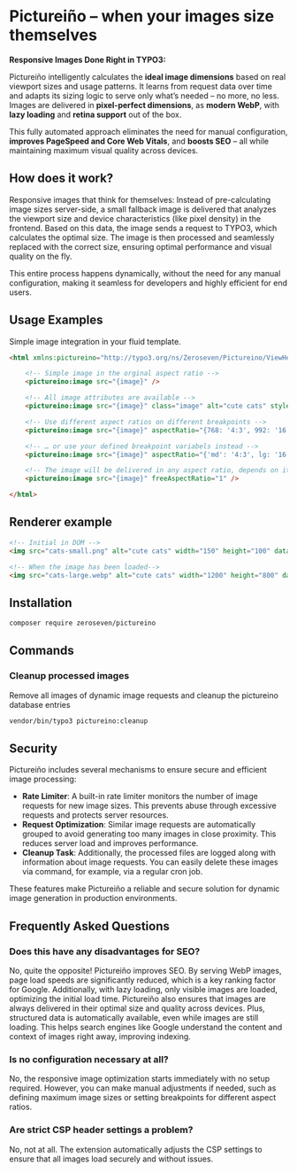 # Pictureiño – when your images size themselves

**Responsive Images Done Right in TYPO3:**

Pictureiño intelligently calculates the **ideal image dimensions** based on real viewport sizes and usage patterns. It learns from request data over time and adapts its sizing logic to serve only what’s needed – no more, no less. Images are delivered in **pixel-perfect dimensions**, as **modern WebP**, with **lazy loading** and **retina support** out of the box.

This fully automated approach eliminates the need for manual configuration, **improves PageSpeed and Core Web Vitals**, and **boosts SEO** – all while maintaining maximum visual quality across devices.

## How does it work?

Responsive images that think for themselves: Instead of pre-calculating image sizes server-side, a small fallback image is delivered that analyzes the viewport size and device characteristics (like pixel density) in the frontend. Based on this data, the image sends a request to TYPO3, which calculates the optimal size. The image is then processed and seamlessly replaced with the correct size, ensuring optimal performance and visual quality on the fly.

This entire process happens dynamically, without the need for any manual configuration, making it seamless for developers and highly efficient for end users.

## Usage Examples

Simple image integration in your fluid template.

```html
<html xmlns:pictureino="http://typo3.org/ns/Zeroseven/Pictureino/ViewHelpers" data-namespace-typo3-fluid="true">

    <!-- Simple image in the orginal aspect ratio -->
    <pictureino:image src="{image}" />

    <!-- All image attributes are available -->
    <pictureino:image src="{image}" class="image" alt="cute cats" style="width: 50%" title="😻" />

    <!-- Use different aspect ratios on different breakpoints -->
    <pictureino:image src="{image}" aspectRatio="{768: '4:3', 992: '16:9'}" />

    <!-- … or use your defined breakpoint variabels instead -->
    <pictureino:image src="{image}" aspectRatio="{'md': '4:3', lg: '16:9'}" />

    <!-- The image will be delivered in any aspect ratio, depends on it's size in the frontend -->
    <pictureino:image src="{image}" freeAspectRatio="1" />

</html>
```

## Renderer example

```html
<!-- Initial in DOM -->
<img src="cats-small.png" alt="cute cats" width="150" height="100" data-loaded="false" onload="Pictureiño.handle(this)" data-config="bHhHOXJqZXRzUDg5NVrbTdWQ1E1WFRoeHZuUnM4PQ==" />

<!-- When the image has been loaded-->
<img src="cats-large.webp" alt="cute cats" width="1200" height="800" data-loaded="true" />
```

## Installation

```bash
composer require zeroseven/pictureino
```

## Commands

### Cleanup processed images

Remove all images of dynamic image requests and cleanup the pictureino database entries

```bash
vendor/bin/typo3 pictureino:cleanup
```

## Security

Pictureiño includes several mechanisms to ensure secure and efficient image processing:

- **Rate Limiter**: A built-in rate limiter monitors the number of image requests for new image sizes. This prevents abuse through excessive requests and protects server resources.
- **Request Optimization**: Similar image requests are automatically grouped to avoid generating too many images in close proximity. This reduces server load and improves performance.
- **Cleanup Task**: Additionally, the processed files are logged along with information about image requests. You can easily delete these images via command, for example, via a regular cron job.

These features make Pictureiño a reliable and secure solution for dynamic image generation in production environments.

## Frequently Asked Questions

### Does this have any disadvantages for SEO?

No, quite the opposite! Pictureiño improves SEO. By serving WebP images, page load speeds are significantly reduced, which is a key ranking factor for Google. Additionally, with lazy loading, only visible images are loaded, optimizing the initial load time. Pictureiño also ensures that images are always delivered in their optimal size and quality across devices. Plus, structured data is automatically available, even while images are still loading. This helps search engines like Google understand the content and context of images right away, improving indexing.

### Is no configuration necessary at all?

No, the responsive image optimization starts immediately with no setup required. However, you can make manual adjustments if needed, such as defining maximum image sizes or setting breakpoints for different aspect ratios.

### Are strict CSP header settings a problem?

No, not at all. The extension automatically adjusts the CSP settings to ensure that all images load securely and without issues.
